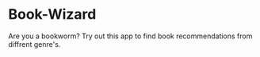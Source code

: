 # Book-Wizard
Are you a bookworm? Try out this app to find book recommendations from diffrent genre's.
